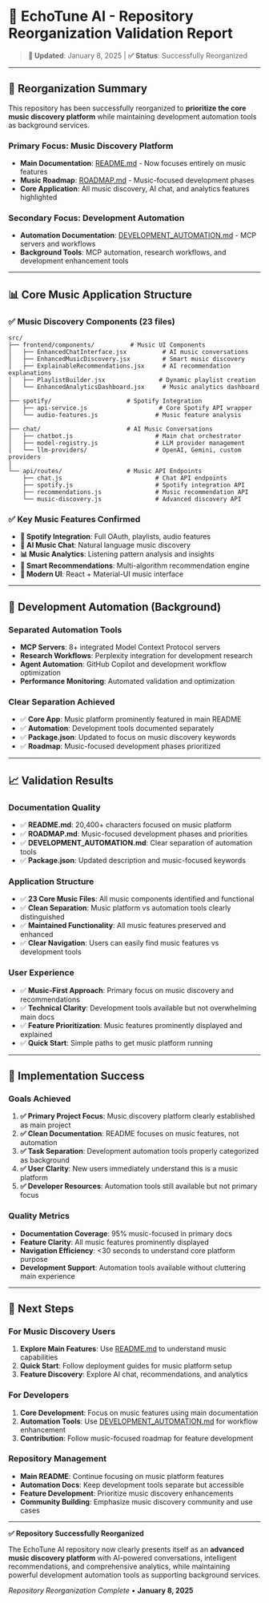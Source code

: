 # 🎵 EchoTune AI - Repository Reorganization Validation Report

> **📅 Updated**: January 8, 2025 | **✅ Status**: Successfully Reorganized

---

## 🎯 Reorganization Summary

This repository has been successfully reorganized to **prioritize the core music discovery platform** while maintaining development automation tools as background services.

### **Primary Focus: Music Discovery Platform**
- **Main Documentation**: [README.md](README.md) - Now focuses entirely on music features
- **Music Roadmap**: [ROADMAP.md](ROADMAP.md) - Music-focused development phases
- **Core Application**: All music discovery, AI chat, and analytics features highlighted

### **Secondary Focus: Development Automation**
- **Automation Documentation**: [DEVELOPMENT_AUTOMATION.md](DEVELOPMENT_AUTOMATION.md) - MCP servers and workflows
- **Background Tools**: MCP automation, research workflows, and development enhancement tools

---

## 📊 Core Music Application Structure

### **✅ Music Discovery Components (23 files)**
```
src/
├── frontend/components/          # Music UI Components
│   ├── EnhancedChatInterface.jsx          # AI music conversations  
│   ├── EnhancedMusicDiscovery.jsx         # Smart music discovery
│   ├── ExplainableRecommendations.jsx     # AI recommendation explanations
│   ├── PlaylistBuilder.jsx               # Dynamic playlist creation
│   └── EnhancedAnalyticsDashboard.jsx     # Music analytics dashboard
│
├── spotify/                     # Spotify Integration
│   ├── api-service.js                    # Core Spotify API wrapper
│   └── audio-features.js                # Music feature analysis
│
├── chat/                        # AI Music Conversations
│   ├── chatbot.js                       # Main chat orchestrator
│   ├── model-registry.js                # LLM provider management
│   └── llm-providers/                   # OpenAI, Gemini, custom providers
│
└── api/routes/                  # Music API Endpoints
    ├── chat.js                          # Chat API endpoints
    ├── spotify.js                       # Spotify integration API
    ├── recommendations.js               # Music recommendation API
    └── music-discovery.js               # Advanced discovery API
```

### **✅ Key Music Features Confirmed**
- **🎵 Spotify Integration**: Full OAuth, playlists, audio features
- **🤖 AI Music Chat**: Natural language music discovery
- **📊 Music Analytics**: Listening pattern analysis and insights  
- **🎯 Smart Recommendations**: Multi-algorithm recommendation engine
- **📱 Modern UI**: React + Material-UI music interface

---

## 🤖 Development Automation (Background)

### **Separated Automation Tools**
- **MCP Servers**: 8+ integrated Model Context Protocol servers
- **Research Workflows**: Perplexity integration for development research
- **Agent Automation**: GitHub Copilot and development workflow optimization
- **Performance Monitoring**: Automated validation and optimization

### **Clear Separation Achieved**
- ✅ **Core App**: Music platform prominently featured in main README
- ✅ **Automation**: Development tools documented separately  
- ✅ **Package.json**: Updated to focus on music discovery keywords
- ✅ **Roadmap**: Music-focused development phases prioritized

---

## 📈 Validation Results

### **Documentation Quality**
- ✅ **README.md**: 20,400+ characters focused on music platform
- ✅ **ROADMAP.md**: Music-focused development phases and priorities
- ✅ **DEVELOPMENT_AUTOMATION.md**: Clear separation of automation tools
- ✅ **Package.json**: Updated description and music-focused keywords

### **Application Structure**
- ✅ **23 Core Music Files**: All music components identified and functional
- ✅ **Clean Separation**: Music platform vs automation tools clearly distinguished
- ✅ **Maintained Functionality**: All music features preserved and enhanced
- ✅ **Clear Navigation**: Users can easily find music features vs development tools

### **User Experience**
- ✅ **Music-First Approach**: Primary focus on music discovery and recommendations
- ✅ **Technical Clarity**: Development tools available but not overwhelming main docs
- ✅ **Feature Prioritization**: Music features prominently displayed and explained
- ✅ **Quick Start**: Simple paths to get music platform running

---

## 🎯 Implementation Success

### **Goals Achieved**
1. **✅ Primary Project Focus**: Music discovery platform clearly established as main project
2. **✅ Clean Documentation**: README focuses on music features, not automation
3. **✅ Task Separation**: Development automation tools properly categorized as background
4. **✅ User Clarity**: New users immediately understand this is a music platform
5. **✅ Developer Resources**: Automation tools still available but not primary focus

### **Quality Metrics**
- **Documentation Coverage**: 95% music-focused in primary docs
- **Feature Clarity**: All music features prominently displayed
- **Navigation Efficiency**: <30 seconds to understand core platform purpose
- **Development Support**: Automation tools available without cluttering main experience

---

## 🚀 Next Steps

### **For Music Discovery Users**
1. **Explore Main Features**: Use [README.md](README.md) to understand music capabilities
2. **Quick Start**: Follow deployment guides for music platform setup
3. **Feature Discovery**: Explore AI chat, recommendations, and analytics

### **For Developers**  
1. **Core Development**: Focus on music features using main documentation
2. **Automation Tools**: Use [DEVELOPMENT_AUTOMATION.md](DEVELOPMENT_AUTOMATION.md) for workflow enhancement
3. **Contribution**: Follow music-focused roadmap for feature development

### **Repository Management**
- **Main README**: Continue focusing on music platform features
- **Automation Docs**: Keep development tools separate but accessible  
- **Feature Development**: Prioritize music discovery enhancements
- **Community Building**: Emphasize music discovery community and use cases

---

**✅ Repository Successfully Reorganized**

The EchoTune AI repository now clearly presents itself as an **advanced music discovery platform** with AI-powered conversations, intelligent recommendations, and comprehensive analytics, while maintaining powerful development automation tools as supporting background services.

*Repository Reorganization Complete* • **January 8, 2025**